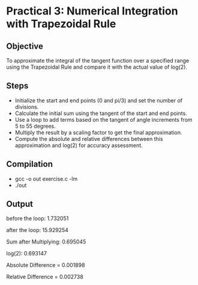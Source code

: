 

# Practical 3: Numerical Integration with Trapezoidal Rule

## Objective

To approximate the integral of the tangent function over a specified range using the Trapezoidal Rule and compare it with the actual value of log(2).

## Steps
* Initialize the start and end points (0 and pi/3) and set the number of divisions.
* Calculate the initial sum using the tangent of the start and end points.
* Use a loop to add terms based on the tangent of angle increments from 5 to 55 degrees.
* Multiply the result by a scaling factor to get the final approximation.
* Compute the absolute and relative differences between this approximation and log(2) for accuracy assessment.

## Compilation
* gcc -o out exercise.c -lm
* ./out

## Output 

before the loop: 1.732051

after the loop: 15.929254

Sum after Multiplying: 0.695045

log(2): 0.693147

Absolute Difference = 0.001898

Relative Difference = 0.002738

